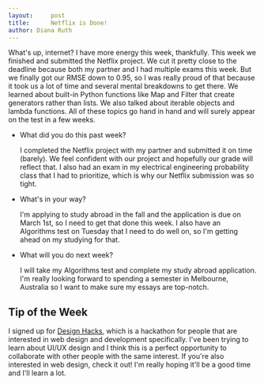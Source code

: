 ```yaml
---
layout:     post
title:      Netflix is Done!
author: Diana Ruth
---
```


What's up, internet? I have more energy this week, thankfully. This week we finished and submitted the Netflix project. We cut it pretty close to the deadline because both my partner and I had multiple exams this week. But we finally got our RMSE down to 0.95, so I was really proud of that because it took us a lot of time and several mental breakdowns to get there. We learned about built-in Python functions like Map and Filter that create generators rather than lists. We also talked about iterable objects and lambda functions. All of these topics go hand in hand and will surely appear on the test in a few weeks.

- What did you do this past week?

    I completed the Netflix project with my partner and submitted it on time (barely). We feel confident with our project and hopefully our grade will reflect that. I also had an exam in my electrical engineering probability class that I had to prioritize, which is why our Netflix submission was so tight.

- What's in your way?

    I'm applying to study abroad in the fall and the application is due on March 1st, so I need to get that done this week. I also have an Algorithms test on Tuesday that I need to do well on, so I'm getting ahead on my studying for that.
    
- What will you do next week?

    I will take my Algorithms test and complete my study abroad application. I'm really looking forward to spending a semester in Melbourne, Australia so I want to make sure my essays are top-notch.

Tip of the Week
---------------
I signed up for [Design Hacks](http://freetailhackers.com/design-hacks/), which is a hackathon for people that are interested in web design and development specifically. I've been trying to learn about UI/UX design and I think this is a perfect opportunity to collaborate with other people with the same interest. If you're also interested in web design, check it out! I'm really hoping it'll be a good time and I'll learn a lot.
